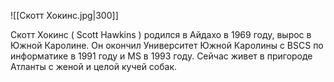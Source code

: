 ![[Скотт Хокинс.jpg|300]]

Скотт Хокинс ( Scott Hawkins ) родился в Айдахо в 1969 году, вырос в Южной Каролине. Он окончил Университет Южной Каролины с BSCS по информатике в 1991 году и MS в 1993 году. Сейчас живет в пригороде Атланты с женой и целой кучей собак.